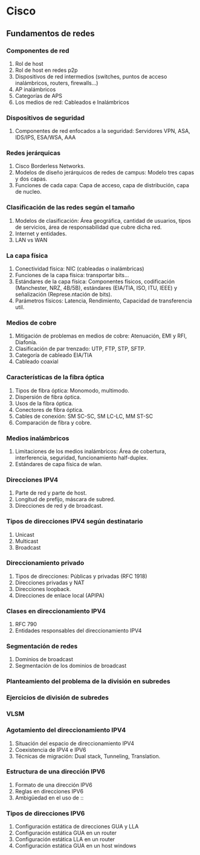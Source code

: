 # Cisco
## Fundamentos de redes
### Componentes de red
1. Rol de host
2. Rol de host en redes p2p
3. Dispositivos de red intermedios (switches, puntos de acceso inalámbricos, routers, firewalls...)
4. AP inalámbricos
5. Categorías de APS
6. Los medios de red: Cableados e Inalámbricos
### Dispositivos de seguridad
1. Componentes de red enfocados a la seguridad: Servidores VPN, ASA, IDS/IPS, ESA/WSA, AAA
### Redes jerárquicas
1. Cisco Borderless Networks.
2. Modelos de diseño jerárquicos de redes de campus: Modelo tres capas y dos capas.
3. Funciones de cada capa: Capa de acceso, capa de distribución, capa de nucleo.
### Clasificación de las redes según el tamaño
1. Modelos de clasificación: Área geográfica, cantidad de usuarios, tipos de servicios, área de responsabilidad que cubre dicha red.
2. Internet y entidades.
3. LAN vs WAN
### La capa física
1. Conectividad física: NIC (cableadas o inalámbricas)
2. Funciones de la capa física: transportar bits...
3. Estándares de la capa física: Componentes físicos, codificación (Manchester, NRZ, 4B/5B), estándares (EIA/TIA, ISO, ITU, IEEE) y señalización (Represe.ntación de bits). 
4. Parámetros físicos: Latencia, Rendimiento, Capacidad de transferencia util.
### Medios de cobre
1. Mitigación de problemas en medios de cobre: Atenuación, EMI y RFI, Diafonía.
2. Clasificación de par trenzado: UTP, FTP, STP, SFTP.
3. Categoría de cableado EIA/TIA
4. Cableado coaxial
### Características de la fibra óptica
1. Tipos de fibra óptica: Monomodo, multimodo.
2. Dispersión de fibra óptica.
3. Usos de la fibra óptica.
4. Conectores de fibra óptica.
5. Cables de conexión: SM SC-SC, SM LC-LC, MM ST-SC
6. Comparación de fibra y cobre.
### Medios inalámbricos
1. Limitaciones de los medios inalámbricos: Área de cobertura, interferencia, seguridad, funcionamiento half-duplex.
2. Estándares de capa física de wlan.
### Direcciones IPV4
1. Parte de red y parte de host.
2. Longitud de prefijo, máscara de subred.
3. Direcciones de red y de broadcast.
### Tipos de direcciones IPV4 según destinatario
1. Unicast
2. Multicast
3. Broadcast
### Direccionamiento privado
1. Tipos de direcciones: Públicas y privadas (RFC 1918)
2. Direcciones privadas y NAT
3. Direcciones loopback.
4. Direcciones de enlace local (APIPA)
### Clases en direccionamiento IPV4
1. RFC 790
2. Entidades responsables del direccionamiento IPV4
### Segmentación de redes
1. Dominios de broadcast
2. Segmentación de los dominios de broadcast
### Planteamiento del problema de la división en subredes
### Ejercicios de división de subredes
### VLSM
### Agotamiento del direccionamiento IPV4
1. Situación del espacio de direccionamiento IPV4
2. Coexistencia de IPV4 e IPV6
3. Técnicas de migración: Dual stack, Tunneling, Translation.
### Estructura de una dirección IPV6
1. Formato de una dirección IPV6
2. Reglas en direcciones IPV6
3. Ambigüedad en el uso de ::
### Tipos de direcciones IPV6
1. Configuración estática de direcciones GUA y LLA
2. Configuración estática GUA en un router
3. Configuración estática LLA en un router
4. Configuración estática GUA en un host windows

